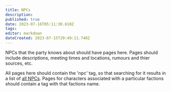 ```yaml
---
title: NPCs
description: 
published: true
date: 2023-07-16T05:11:30.610Z
tags: 
editor: markdown
dateCreated: 2023-07-15T20:49:11.740Z
---
```


NPCs that the party knows about should have pages here. Pages should include descriptions, meeting times and locations, rumours and thier sources, etc.

All pages here should contain the 'npc' tag, so that searching for it results in a list of [all NPCs](https://wiki.lllllllllll.duckdns.org/t/npc?sort=title).
Pages for characters associated with a particular factions should contain a tag with that factions name.